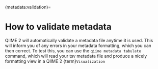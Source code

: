 (metadata:validation)=
# How to validate metadata

QIIME 2 will automatically validate a metadata file anytime it is used.
This will inform you of any errors in your metadata formatting, which you can then correct.
To test this, you can use the `qiime metadata tabulate` command, which will read your tsv metadata file and produce a nicely formatting view in a QIIME 2 {term}`Visualization`